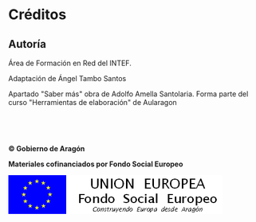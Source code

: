 
# Créditos

## Autoría

Área de Formación en Red del INTEF.

Adaptación de Ángel Tambo Santos

Apartado "Saber más" obra de Adolfo Amella Santolaria. Forma parte del curso "Herramientas de elaboración" de Aularagon

 

 

**© Gobierno de Aragón**

**Materiales cofinanciados por Fondo Social Europeo**

![](img/FSE_grande_fondo_blanco.jpg)
